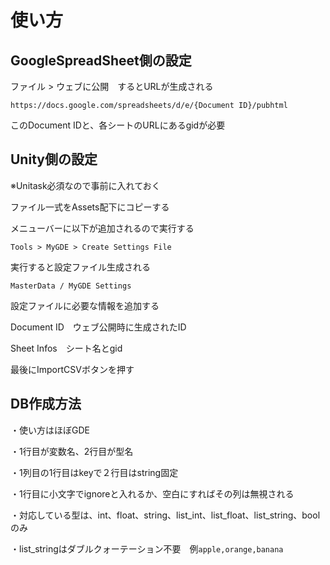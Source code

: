 # 使い方

## GoogleSpreadSheet側の設定

ファイル > ウェブに公開　するとURLが生成される

```
https://docs.google.com/spreadsheets/d/e/{Document ID}/pubhtml
```

このDocument IDと、各シートのURLにあるgidが必要

## Unity側の設定

※Unitask必須なので事前に入れておく

ファイル一式をAssets配下にコピーする

メニューバーに以下が追加されるので実行する

`Tools > MyGDE > Create Settings File`

実行すると設定ファイル生成される

`MasterData / MyGDE Settings`

設定ファイルに必要な情報を追加する

Document ID　ウェブ公開時に生成されたID

Sheet Infos　シート名とgid

最後にImportCSVボタンを押す

## DB作成方法

・使い方はほぼGDE

・1行目が変数名、2行目が型名

・1列目の1行目はkeyで２行目はstring固定

・1行目に小文字でignoreと入れるか、空白にすればその列は無視される

・対応している型は、int、float、string、list_int、list_float、list_string、boolのみ

・list_stringはダブルクォーテーション不要　例`apple,orange,banana`
